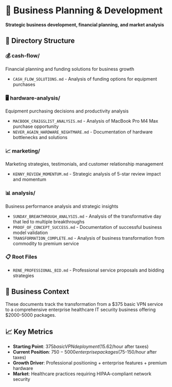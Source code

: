 # 💼 Business Planning & Development

**Strategic business development, financial planning, and market analysis**

## 📁 Directory Structure

### 💰 cash-flow/
Financial planning and funding solutions for business growth
- `CASH_FLOW_SOLUTIONS.md` - Analysis of funding options for equipment purchases

### 🖥️ hardware-analysis/  
Equipment purchasing decisions and productivity analysis
- `MACBOOK_CRAIGSLIST_ANALYSIS.md` - Analysis of MacBook Pro M4 Max purchase opportunity
- `NEVER_AGAIN_HARDWARE_NIGHTMARE.md` - Documentation of hardware bottlenecks and solutions

### 📈 marketing/
Marketing strategies, testimonials, and customer relationship management
- `KENNY_REVIEW_MOMENTUM.md` - Strategic analysis of 5-star review impact and momentum

### 📊 analysis/
Business performance analysis and strategic insights
- `SUNDAY_BREAKTHROUGH_ANALYSIS.md` - Analysis of the transformative day that led to multiple breakthroughs
- `PROOF_OF_CONCEPT_SUCCESS.md` - Documentation of successful business model validation
- `TRANSFORMATION_COMPLETE.md` - Analysis of business transformation from commodity to premium service

### 📋 Root Files
- `RENE_PROFESSIONAL_BID.md` - Professional service proposals and bidding strategies

## 🎯 Business Context

These documents track the transformation from a $375 basic VPN service to a comprehensive enterprise healthcare IT security business offering $2000-5000 packages.

## 📈 Key Metrics

- **Starting Point**: $375 basic VPN deployment ($15.62/hour after taxes)
- **Current Position**: $750-5000 enterprise packages ($75-150/hour after taxes)
- **Growth Driver**: Professional positioning + enterprise features + premium hardware
- **Market**: Healthcare practices requiring HIPAA-compliant network security
